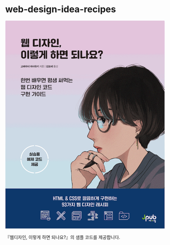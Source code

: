 # web-design-idea-recipes

![](https://github.com/moseskim/web-design-idea-recipes/blob/main/images/cover.gif)

『웹디자인, 이렇게 하면 되나요?』의 샘플 코드를 제공합니다.

